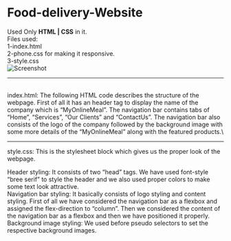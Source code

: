 # Food-delivery-Website
Used Only **HTML | CSS** in it.\
Files used:\
1-index.html\
2-phone.css for making it responsive.\
3-style.css\
![Screenshot](https://user-images.githubusercontent.com/76509849/173742071-74598c5e-1bb8-4636-862e-aceffa243b8f.jpg)

<hr>
<br>
index.html: The following HTML code describes the structure of the webpage. First of all it has an header tag to display the name of the company which is “MyOnlineMeal”. The navigation bar contains tabs of “Home”, “Services”, “Our Clients” and “ContactUs”. The navigation bar also consists of the logo of the company followed by the background image with some more details of the “MyOnlineMeal” along with the featured products.\
<br>
<hr>
style.css: This is the stylesheet block which gives us the proper look of the webpage.

Header styling: It consists of two “head” tags. We have used font-style “bree serif” to style the header and we also used proper colors to make some text look attractive.\
Navigation bar styling: It basically consists of logo styling and content styling. First of all we have considered the navigation bar as a flexbox and assigned the flex-direction to “column”. Then we considered the content of the navigation bar as a flexbox and then we have positioned it properly.\
Background image styling: We used before pseudo selectors to set the respective background images.

